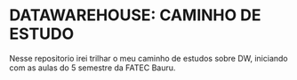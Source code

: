 # DATAWAREHOUSE: CAMINHO DE ESTUDO

Nesse repositorio irei trilhar o meu caminho de estudos sobre DW, iniciando com as aulas do 5 semestre da FATEC Bauru.

